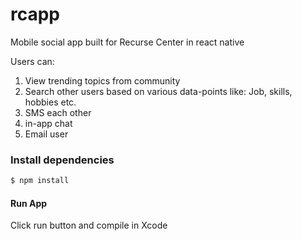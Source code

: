 # rcapp

Mobile social app built for Recurse Center in react native

Users can:
1) View trending topics from community
2) Search other users based on various data-points like: Job, skills, hobbies etc.
3) SMS each other
4) in-app chat
5) Email user

### Install dependencies
```bash
$ npm install
```

#### Run App

Click run button and compile in Xcode

